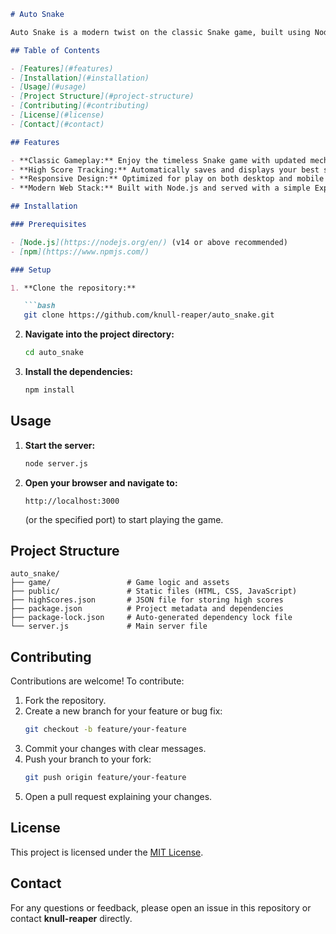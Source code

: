 ```markdown
# Auto Snake

Auto Snake is a modern twist on the classic Snake game, built using Node.js and modern web technologies. This project offers engaging gameplay with features like high score tracking and a responsive design, making it a fun experience on both desktop and mobile devices.

## Table of Contents

- [Features](#features)
- [Installation](#installation)
- [Usage](#usage)
- [Project Structure](#project-structure)
- [Contributing](#contributing)
- [License](#license)
- [Contact](#contact)

## Features

- **Classic Gameplay:** Enjoy the timeless Snake game with updated mechanics.
- **High Score Tracking:** Automatically saves and displays your best scores.
- **Responsive Design:** Optimized for play on both desktop and mobile browsers.
- **Modern Web Stack:** Built with Node.js and served with a simple Express server.

## Installation

### Prerequisites

- [Node.js](https://nodejs.org/en/) (v14 or above recommended)
- [npm](https://www.npmjs.com/)

### Setup

1. **Clone the repository:**

   ```bash
   git clone https://github.com/knull-reaper/auto_snake.git
   ```

2. **Navigate into the project directory:**

   ```bash
   cd auto_snake
   ```

3. **Install the dependencies:**

   ```bash
   npm install
   ```

## Usage

1. **Start the server:**

   ```bash
   node server.js
   ```

2. **Open your browser and navigate to:**

   ```
   http://localhost:3000
   ```

   (or the specified port) to start playing the game.

## Project Structure

```
auto_snake/
├── game/                 # Game logic and assets
├── public/               # Static files (HTML, CSS, JavaScript)
├── highScores.json       # JSON file for storing high scores
├── package.json          # Project metadata and dependencies
├── package-lock.json     # Auto-generated dependency lock file
└── server.js             # Main server file
```

## Contributing

Contributions are welcome! To contribute:

1. Fork the repository.
2. Create a new branch for your feature or bug fix:
   ```bash
   git checkout -b feature/your-feature
   ```
3. Commit your changes with clear messages.
4. Push your branch to your fork:
   ```bash
   git push origin feature/your-feature
   ```
5. Open a pull request explaining your changes.

## License

This project is licensed under the [MIT License](LICENSE).

## Contact

For any questions or feedback, please open an issue in this repository or contact **knull-reaper** directly.
```
